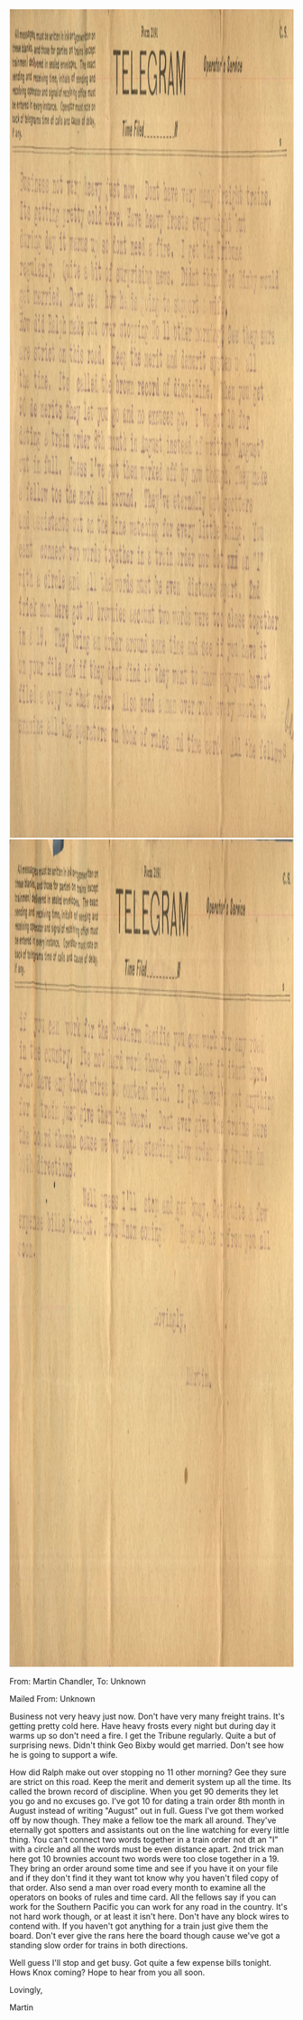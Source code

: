 <html><body><img class="alignnone size-full wp-image-2047" src="/wp-content/uploads/2014/12/postcard-2014-20141226_13284765_0082.jpg" alt="postcard-2014-20141226_13284765_0082" width="2253" height="1466"> <img class="alignnone size-full wp-image-2048" src="/wp-content/uploads/2014/12/postcard-2014-20141226_13285775_0084.jpg" alt="postcard-2014-20141226_13285775_0084" width="2252" height="1464">



From: Martin Chandler, To: Unknown

Mailed From: Unknown



Business not very heavy just now. Don't have very many freight trains. It's getting pretty cold here. Have heavy frosts every night but during day it warms up so don't need a fire. I get the Tribune regularly. Quite a but of surprising news. Didn't think Geo Bixby would get married. Don't see how he is going to support a wife.

How did Ralph make out over stopping no 11 other morning? Gee they sure are strict on this road. Keep the merit and demerit system up all the time. Its called the brown record of discipline. When you get 90 demerits they let you go and no excuses go. I've got 10 for dating a train order 8th month in August instead of writing "August" out in full. Guess I've got them worked off by now though. They make a fellow toe the mark all around. They've eternally got spotters and assistants out on the line watching for every little thing. You can't connect two words together in a train order not dt an "I" with a circle and all the words must be even distance apart. 2nd trick man here got 10 brownies account two words were too close together in a 19. They bring an order around some time and see if you have it on your file and if they don't find it they want tot know why you haven't filed copy of that order. Also send a man over road every month to examine all the operators on books of rules and time card. All the fellows say if you can work for the Southern Pacific you can work for any road in the country. It's not hard work though, or at least it isn't here. Don't have any block wires to contend with. If you haven't got anything for a train just give them the board. Don't ever give the rans here the board though cause we've got a standing slow order for trains in both directions.

Well guess I'll stop and get busy. Got quite a few expense bills tonight. Hows Knox coming? Hope to hear from you all soon.

Lovingly,

Martin</body></html>